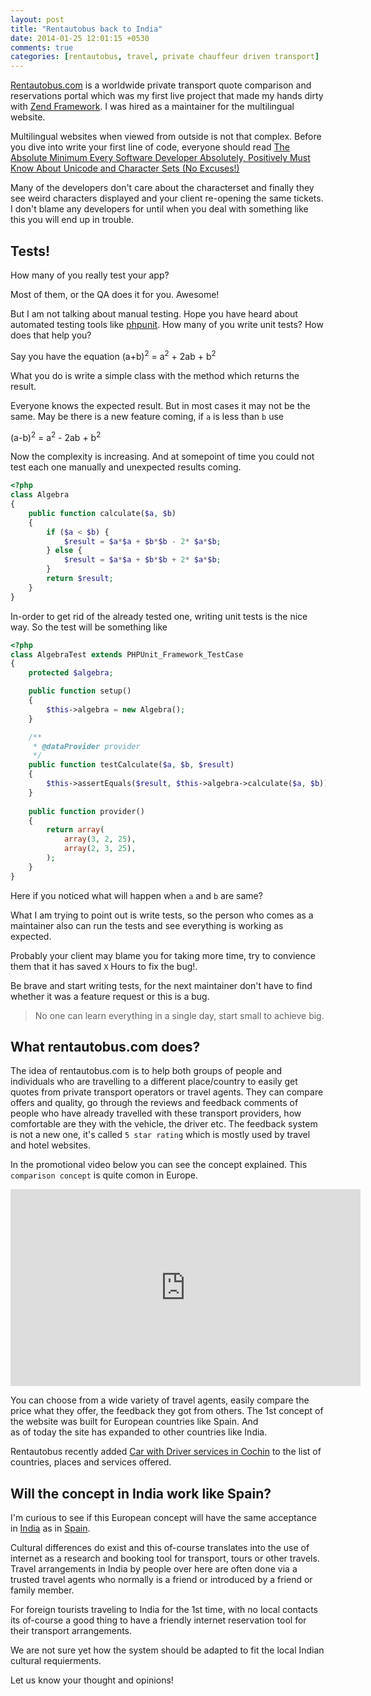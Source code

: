 ```yaml
---
layout: post
title: "Rentautobus back to India"
date: 2014-01-25 12:01:15 +0530
comments: true
categories: [rentautobus, travel, private chauffeur driven transport]
---
```


[Rentautobus.com](http://www.rentautobus.com) is a worldwide private 
transport quote comparison and reservations portal which was my first live project 
that made my hands dirty with [Zend Framework](http://framework.zend.com/).
I was hired as a maintainer for the multilingual website.

Multilingual websites when viewed from outside is not that complex. 
Before you dive into write your first line of code, everyone should read 
[The Absolute Minimum Every Software Developer Absolutely, Positively Must Know About Unicode and Character Sets (No Excuses!)](http://www.joelonsoftware.com/articles/Unicode.html)

Many of the developers don't care about the characterset and finally 
they see weird characters displayed and your client re-opening the same 
tickets. I don't blame any developers for until when you deal with something
like this you will end up in trouble.

## Tests!

How many of you really test your app?

Most of them, or the QA does it for you. Awesome!

But I am not talking about manual testing. 
Hope you have heard about automated testing tools like [phpunit](http://phpunit.de/). 
How many of you write unit tests? How does that help you?

Say you have the equation  (a+b)<sup>2</sup> = a<sup>2</sup> + 2ab + b<sup>2</sup>

What you do is write a simple class with the method which returns the result.

Everyone knows the expected result. But in most cases it may not be the same.
May be there is a new feature coming, if `a` is less than `b` use 

(a-b)<sup>2</sup> = a<sup>2</sup> - 2ab + b<sup>2</sup>

Now the complexity is increasing. And at somepoint of time you could not test
each one manually and unexpected results coming.

```php
<?php
class Algebra
{
    public function calculate($a, $b)
    {
        if ($a < $b) {
            $result = $a*$a + $b*$b - 2* $a*$b;
        } else {
            $result = $a*$a + $b*$b + 2* $a*$b;
        }
        return $result;
    }
}
```

In-order to get rid of the already tested one, writing unit tests is the
nice way. So the test will be something like

```php
<?php
class AlgebraTest extends PHPUnit_Framework_TestCase
{
    protected $algebra;

    public function setup()
    {
        $this->algebra = new Algebra();
    }

    /**
     * @dataProvider provider
     */
    public function testCalculate($a, $b, $result)
    {
        $this->assertEquals($result, $this->algebra->calculate($a, $b));
    }
    
    public function provider()
    {
        return array(
            array(3, 2, 25),
            array(2, 3, 25),
        );
    }
}
```

Here if you noticed what will happen when `a` and `b` are same?

What I am trying to point out is write tests, so the person who 
comes as a maintainer also can run the tests and see everything 
is working as expected.

Probably your client may blame you for taking more time, try to convience
them that it has saved `X` Hours to fix the bug!.

Be brave and start writing tests, for the next maintainer don't have to find 
whether it was a feature request or this is a bug.

> No one can learn everything in a single day, start small to achieve big.

## What rentautobus.com does?

The idea of rentautobus.com is to help both groups of people and 
individuals who are travelling to a different place/country to easily get quotes 
from private transport operators or travel agents. 
They can compare offers and quality, go through the reviews and feedback comments of people who have 
already travelled with these transport providers, how comfortable 
are they with the vehicle, the driver etc. The feedback system is not a 
new one, it's called `5 star rating` which is mostly used by travel and hotel websites.

In the promotional video below you can see the concept explained. 
This `comparison concept` is quite comon in Europe.

<iframe width="560" height="315" src="http://www.youtube.com/embed/zIirpcTgfhQ?rel=0" frameborder="0" allowfullscreen></iframe>

You can choose from a wide variety of travel agents, easily compare 
the price what they offer, the feedback they got from others. 
The 1st concept of the website was built for European countries like Spain. And  
as of today the site has expanded to other countries like India.

Rentautobus recently added 
[Car with Driver services in Cochin](http://www.rentautobus.com/en/india/kerala/kochi/car-rental-with-driver/item1306) 
to the list of countries, places and services offered.

## Will the concept in India work like Spain?

I'm curious to see if this European concept will have the same acceptance 
in [India](http://www.rentautobus.com/en/india/item1291) as in 
[Spain](http://www.rentautobus.com/en/spain/item48). 

Cultural differences do exist and this of-course translates into the 
use of internet as a research and booking tool for transport, tours or other travels. 
Travel arrangements in India by people over here are often done via a 
trusted travel agents who normally is a friend or introduced by a friend 
or family member.

For foreign tourists traveling to India for the 1st time, with no local 
contacts its of-course a good thing to have a friendly internet 
reservation tool for their transport arrangements.

We are not sure yet how the system should be adapted to fit the local Indian cultural requierments. 

Let us know your thought and opinions!
